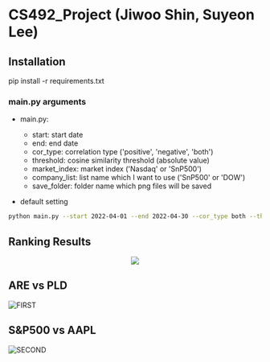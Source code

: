 # CS492_Project (Jiwoo Shin, Suyeon Lee)

## Installation   
pip install -r requirements.txt

### main.py arguments    
* main.py:   
    *   start: start date   
    *   end: end date   
    *   cor_type: correlation type ('positive', 'negative', 'both')
    *   threshold: cosine similarity threshold (absolute value)
    *   market_index: market index ('Nasdaq' or 'SnP500')   
    *   company_list: list name which I want to use ('SnP500' or 'DOW')   
    *   save_folder: folder name which png files will be saved   

* default setting   
```bash
python main.py --start 2022-04-01 --end 2022-04-30 --cor_type both --threshold 0.9 --market_index SnP500 --list_name SnP500 --save_folder results 
```


## Ranking Results
<p align="center"><img src="https://user-images.githubusercontent.com/87713422/170003610-03630e49-74a5-4b30-a17e-0500d048d50e.PNG"></p>


## ARE vs PLD
![FIRST](https://user-images.githubusercontent.com/87713422/170003851-3c84fdc6-1055-414d-ad72-30dd0a7bfe35.PNG)


## S&P500 vs AAPL
![SECOND](https://user-images.githubusercontent.com/87713422/170003761-d054656d-7524-4bd4-948f-93976193412f.PNG)
